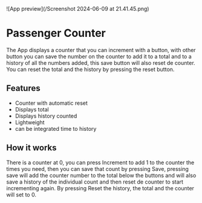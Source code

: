  ![App preview](/Screenshot 2024-06-09 at 21.41.45.png)

# Passenger Counter

The App displays a counter that you can increment with a button, with other button you can save the number on the counter to add it to a total and to a history of all the numbers added, this save button will also reset de counter. You can reset the total and the history by pressing the reset button. 

## Features

- Counter with automatic reset  
- Displays total  
- Displays history counted  
- Lightweight  
- can be integrated time to history  

## How it works

There is a counter at 0, you can press Increment to add 1 to the counter the times you need, then you can save that count by pressing Save, pressing save will add the counter number to the total below the buttons and will also save a history of the individual count and then reset de counter to start incrementing again.
By pressing Reset the history, the total and the counter will set to 0.
